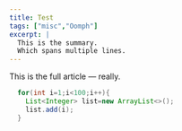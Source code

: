 ```yaml
---
title: Test
tags: ["misc","Oomph"]
excerpt: |
  This is the summary.
  Which spans multiple lines.
---
```

This is the full article — really.

```java
  for(int i=1;i<100;i++){
    List<Integer> list=new ArrayList<>();
    list.add(i);
  }
```